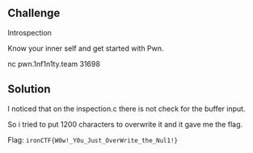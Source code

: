 ## Challenge

Introspection

Know your inner self and get started with Pwn.

nc pwn.1nf1n1ty.team 31698

## Solution

I noticed that on the inspection.c there is not check for the buffer input.

So i tried to put 1200 characters to overwrite it and it gave me the flag.


Flag: `ironCTF{W0w!_Y0u_Just_OverWrite_the_Nul1!}`